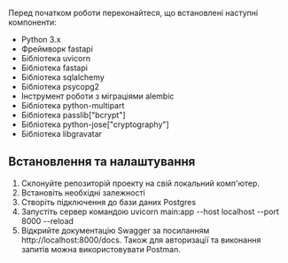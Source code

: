 Перед початком роботи переконайтеся, що встановлені наступні компоненти:

- Python 3.x
- Фреймворк fastapi
- Бібліотека uvicorn
- Бібліотека fastapi
- Бібліотека sqlalchemy
- Бібліотека psycopg2
- Інструмент роботи з міграціями alembic
- Бібліотека python-multipart
- Бібліотека passlib["bcrypt"]
- Бібліотека python-jose["cryptography"]
- Бібліотека libgravatar


## Встановлення та налаштування

1. Склонуйте репозиторій проекту на свій локальний комп'ютер.
2. Встановіть необхідні залежності
3. Створіть підключення до бази даних Postgres
4. Запустіть сервер командою uvicorn main:app --host localhost --port 8000 --reload
5. Відкрийте документацію Swagger за посиланням http://localhost:8000/docs. Також для авторизації та виконання запитів можна використовувати Postman.

